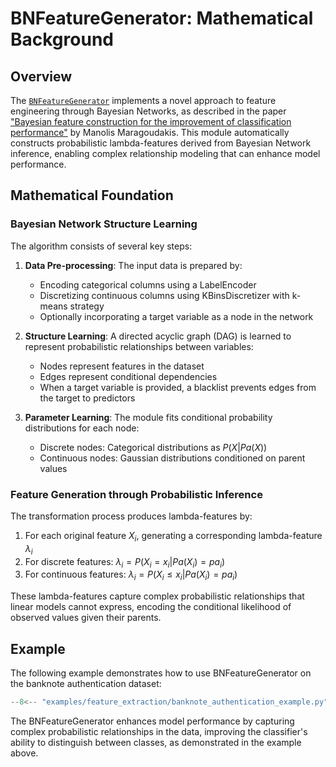 # BNFeatureGenerator: Mathematical Background

## Overview

The [`BNFeatureGenerator`](../../api/feature_extraction/feature_extraction.md) implements a novel approach to feature engineering through Bayesian Networks, as described in the paper ["Bayesian feature construction for the improvement of classification performance"](https://www.researchgate.net/publication/339293950_Bayesian_feature_construction_for_the_improvement_of_classification_performance) by Manolis Maragoudakis. This module automatically constructs probabilistic lambda-features derived from Bayesian Network inference, enabling complex relationship modeling that can enhance model performance.

## Mathematical Foundation

### Bayesian Network Structure Learning

The algorithm consists of several key steps:

1. **Data Pre-processing**: The input data is prepared by:
   - Encoding categorical columns using a LabelEncoder
   - Discretizing continuous columns using KBinsDiscretizer with k-means strategy
   - Optionally incorporating a target variable as a node in the network

2. **Structure Learning**: A directed acyclic graph (DAG) is learned to represent probabilistic relationships between variables:
   - Nodes represent features in the dataset
   - Edges represent conditional dependencies
   - When a target variable is provided, a blacklist prevents edges from the target to predictors

3. **Parameter Learning**: The module fits conditional probability distributions for each node:
   - Discrete nodes: Categorical distributions as $P(X|Pa(X))$
   - Continuous nodes: Gaussian distributions conditioned on parent values

### Feature Generation through Probabilistic Inference

The transformation process produces lambda-features by:

1. For each original feature $X_i$, generating a corresponding lambda-feature $\lambda_i$
2. For discrete features: $\lambda_i = P(X_i = x_i | Pa(X_i) = pa_i)$
3. For continuous features: $\lambda_i = P(X_i \leq x_i | Pa(X_i) = pa_i)$

These lambda-features capture complex probabilistic relationships that linear models cannot express, encoding the conditional likelihood of observed values given their parents.

## Example

The following example demonstrates how to use BNFeatureGenerator on the banknote authentication dataset:

``` py title="examples/feature_extraction/banknote-authentication_example.py"
--8<-- "examples/feature_extraction/banknote_authentication_example.py"
```

The BNFeatureGenerator enhances model performance by capturing complex probabilistic relationships in the data, improving the classifier's ability to distinguish between classes, as demonstrated in the example above. 

